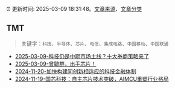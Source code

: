 :alarm_clock: 更新时间: 2025-03-09 18:31:48。[文章来源](/README.md)、[文章分类](/TAGS.md)

## TMT


> 关键字：`科技`、`半导体`、`芯片`、`电信`、`集成电路`、`中国移动`、`中国联通`



- [2025-03-09-科技仍是中期市场主线？十大券商策略来了](https://www.cls.cn/detail/1965924) 
- [2025-03-09-曾毓群，出手芯片！](https://www.cls.cn/detail/1965845) 
- [2024-11-20-加快构建同创新相适应的科技金融体制](https://xueqiu.com/9193403816/313561745) 
- [2024-11-19-国芯科技：自主芯片技术突破，AIMCU重塑行业格局](https://xueqiu.com/8151841495/313402043) 
